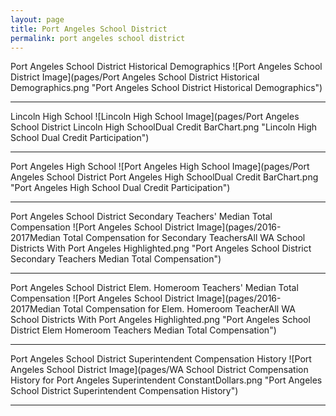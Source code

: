```yaml
---
layout: page
title: Port Angeles School District
permalink: port angeles school district
---
```



Port Angeles School District Historical Demographics
![Port Angeles School District Image](pages/Port Angeles School District Historical Demographics.png "Port Angeles School District Historical Demographics")

___

Lincoln High School
![Lincoln High School Image](pages/Port Angeles School District Lincoln High SchoolDual Credit BarChart.png "Lincoln High School Dual Credit Participation")

___

Port Angeles High School
![Port Angeles High School Image](pages/Port Angeles School District Port Angeles High SchoolDual Credit BarChart.png "Port Angeles High School Dual Credit Participation")

___

Port Angeles School District Secondary Teachers' Median Total Compensation
![Port Angeles School District Image](pages/2016-2017Median Total Compensation for Secondary TeachersAll WA School Districts With Port Angeles Highlighted.png "Port Angeles School District Secondary Teachers Median Total Compensation")

___

Port Angeles School District Elem. Homeroom Teachers' Median Total Compensation
![Port Angeles School District Image](pages/2016-2017Median Total Compensation for Elem. Homeroom TeacherAll WA School Districts With Port Angeles Highlighted.png "Port Angeles School District Elem Homeroom Teachers Median Total Compensation")

___

Port Angeles School District Superintendent Compensation History
![Port Angeles School District Image](pages/WA School District Compensation History for Port Angeles Superintendent ConstantDollars.png "Port Angeles School District Superintendent Compensation History")

___

